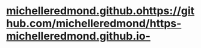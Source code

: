 # [michelleredmond.github.o](https://github.com/michelleredmond/https-michelleredmond.github.io-)https://github.com/michelleredmond/https-michelleredmond.github.io-
